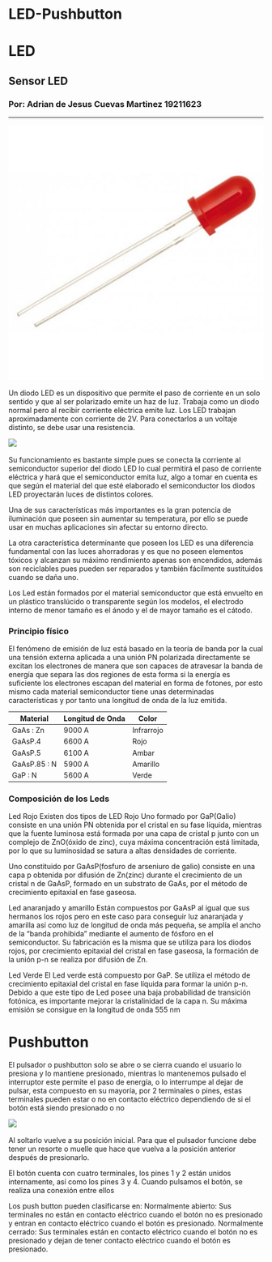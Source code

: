 # LED-Pushbutton
# LED
## Sensor LED
### Por: Adrian de Jesus Cuevas Martinez 19211623
------
![](LEDRojo.jpg)

Un diodo LED es un dispositivo que permite el paso de corriente en un solo sentido y que al ser polarizado
emite un haz de luz. Trabaja como un diodo normal pero al recibir corriente eléctrica emite luz. Los LED
trabajan aproximadamente con corriente de 2V. Para conectarlos a un voltaje distinto, se debe usar una
resistencia.

![](Led.jpg)

Su funcionamiento es bastante simple pues se conecta la corriente al semiconductor superior del diodo LED lo cual permitirá el paso de corriente eléctrica y hará que el semiconductor emita luz, algo a tomar en cuenta es que según el material del que esté elaborado el semiconductor los diodos LED proyectarán luces de distintos colores.

Una de sus características más importantes es la gran potencia de iluminación que poseen sin aumentar su temperatura, por ello se puede usar en muchas aplicaciones sin afectar su entorno directo.

La otra característica determinante que poseen los LED es una diferencia fundamental con las luces ahorradoras y es que no poseen elementos tóxicos y alcanzan su máximo rendimiento apenas son encendidos, además son reciclables pues pueden ser reparados y también fácilmente sustituidos cuando se daña uno.

Los Led están formados por el material semiconductor que está envuelto en un plástico translúcido o transparente según los modelos, el electrodo interno de menor tamaño es el ánodo y el de mayor tamaño es el cátodo.

### Principio físico
El fenómeno de emisión de luz está basado en la teoría de banda por la cual una tensión externa aplicada a una unión PN polarizada directamente se excitan los electrones de manera que son capaces de atravesar la banda de energía que separa las dos regiones de esta forma si la energía es suficiente los electrones escapan del material en forma de fotones, por esto mismo cada material semiconductor tiene unas determinadas características y por tanto una longitud de onda de la luz emitida.

|  Material |  Longitud de Onda | Color  |   
|---|---|---|
| GaAs : Zn  | 9000 A  |  Infrarrojo |  
| GaAsP.4  |  6600 A | Rojo  |  
| GaAsP.5  | 6100 A | Ambar  |   
| GaAsP.85 : N  | 5900 A  | Amarillo  |  
| GaP : N  | 5600 A  | Verde  |  

### Composición de los Leds
Led Rojo
Existen dos tipos de LED Rojo
Uno formado por GaP(Galio) consiste en una unión PN obtenida por el cristal en su fase líquida, mientras que la fuente luminosa está formada por una capa de cristal p junto con un complejo de ZnO(óxido de zinc), cuya máxima concentración está limitada, por lo que su luminosidad se satura a altas densidades de corriente. 

Uno constituido por GaAsP(fosfuro de arseniuro de galio) consiste en una capa p obtenida por difusión de Zn(zinc) durante el crecimiento de un cristal n de GaAsP, formado en un substrato de GaAs, por el método de crecimiento epitaxial en fase gaseosa.
 
Led anaranjado y amarillo
Están compuestos por GaAsP al igual que sus hermanos los rojos pero en este caso para conseguir luz anaranjada y amarilla así como luz de longitud de onda más pequeña, se amplía el ancho de la “banda prohibida” mediante el aumento de fósforo en el semiconductor.
Su fabricación es la misma que se utiliza para los diodos rojos, por crecimiento epitaxial del cristal en fase gaseosa, la formación de la unión p-n se realiza por difusión de Zn.

Led Verde
El Led verde está compuesto por GaP. Se utiliza el método de crecimiento epitaxial del cristal en fase líquida para formar la unión p-n.
Debido a que este tipo de Led posee una baja probabilidad de transición fotónica, es importante mejorar la cristalinidad de la capa n. Su máxima emisión se consigue en la longitud de onda 555 nm



# Pushbutton
El pulsador o pushbutton solo se abre o se cierra cuando el usuario lo presiona y lo mantiene presionado, mientras lo mantenemos pulsado el interruptor este permite el  paso de energía, o lo interrumpe al dejar de pulsar, esta compuesto en su mayoría, por 2 terminales o pines, estas terminales pueden estar o no en contacto eléctrico dependiendo de si el botón está siendo presionado o no

![](pushbutton.png)

Al soltarlo vuelve a su posición inicial.
Para que el pulsador funcione debe tener un resorte o muelle que hace que vuelva a la posición anterior después de presionarlo.

El botón cuenta con cuatro terminales, los pines 1 y 2 están unidos internamente, así como los pines 3 y 4. Cuando pulsamos el botón, se realiza una conexión entre ellos

Los push button pueden clasificarse en:
Normalmente abierto: Sus terminales no están en contacto eléctrico cuando el botón no es presionado y entran en contacto eléctrico cuando el botón es presionado.
Normalmente cerrado: Sus terminales están en contacto eléctrico cuando el botón no es presionado y dejan de tener contacto eléctrico cuando el botón es presionado.





 

